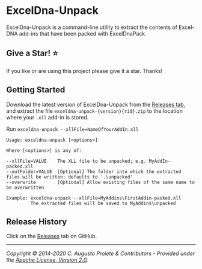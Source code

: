 # ExcelDna-Unpack

ExcelDna-Unpack is a command-line utility to extract the contents of Excel-DNA add-ins that have been packed with ExcelDnaPack

## Give a Star! :star:

If you like or are using this project please give it a star. Thanks!

## Getting Started

Download the latest version of ExcelDna-Unpack from the [Releases tab](https://github.com/augustoproiete/exceldna-unpack/releases), and extract the file `exceldna-unpack-{version}{rid}.zip` to the location where your `.xll` add-in is stored.

Run `exceldna-unpack --xllFile=NameOfYourAddIn.xll`

```
Usage: exceldna-unpack [<options>]

Where [<options>] is any of:

--xllFile=VALUE    The XLL file to be unpacked; e.g. MyAddIn-packed.xll
--outFolder=VALUE  [Optional] The folder into which the extracted files will be written; defaults to '.\unpacked'
--overwrite        [Optional] Allow existing files of the same name to be overwritten

Example: exceldna-unpack --xllFile=MyAddins\FirstAddin-packed.xll
         The extracted files will be saved to MyAddins\unpacked
```

## Release History

Click on the [Releases](https://github.com/augustoproiete/exceldna-unpack/releases) tab on GitHub.


---

_Copyright &copy; 2014-2020 C. Augusto Proiete & Contributors - Provided under the [Apache License, Version 2.0](LICENSE)._
